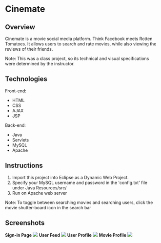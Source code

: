# Cinemate

## Overview
Cinemate is a movie social media platform.  Think Facebook meets Rotten Tomatoes.  It allows users to search and rate movies, while also viewing the reviews of their friends.

Note: This was a class project, so its technical and visual specifications were determined by the instructor.

## Technologies
Front-end:
* HTML
* CSS
* AJAX
* JSP

Back-end:
* Java
* Servlets
* MySQL
* Apache

## Instructions
1. Import this project into Eclipse as a Dynamic Web Project.
2. Specify your MySQL username and password in the 'config.txt' file under Java Resources/src/
3. Run on Apache web server

Note: To toggle between searching movies and searching users, click the movie shutter-board icon in the search bar

## Screenshots
**Sign-in Page**
![](https://cloud.githubusercontent.com/assets/21178976/26017858/a71036cc-3720-11e7-93fd-2164b170f7c5.png)
**User Feed**
![](https://cloud.githubusercontent.com/assets/21178976/26017857/a70da074-3720-11e7-987b-4b4e354ca643.png)
**User Profile**
![](https://cloud.githubusercontent.com/assets/21178976/26017860/a72dcb60-3720-11e7-9af9-731ecf84302a.png)
**Movie Profile**
![](https://cloud.githubusercontent.com/assets/21178976/26017859/a72dbee0-3720-11e7-97fd-8026b5ad03c0.png)
